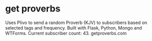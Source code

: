 # get proverbs
Uses Plivo to send a random Proverb (KJV) to subscribers based on selected tags and frequency. Built with Flask, Python, Mongo and WTForms. Current subscriber count: 43. getproverbs.com
 
